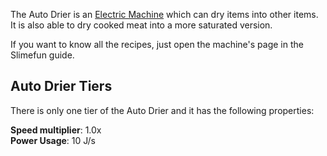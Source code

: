 The Auto Drier is an [Electric Machine](https://github.com/Slimefun/Slimefun4/wiki/Electric-Machines) which can dry items into other items.  
It is also able to dry cooked meat into a more saturated version.

If you want to know all the recipes, just open the machine's page in the Slimefun guide.

## Auto Drier Tiers

There is only one tier of the Auto Drier and it has the following properties:

**Speed multiplier**: 1.0x  
**Power Usage**: 10 J/s  